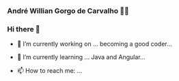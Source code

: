 <!--

### Hi there 👋


**AndrehW27/AndrehW27** is a ✨ _special_ ✨ repository because its `README.md` (this file) appears on your GitHub profile.

Here are some ideas to get you started:

- 🔭 I’m currently working on ...
- 🌱 I’m currently learning ...
- 👯 I’m looking to collaborate on ...
- 🤔 I’m looking for help with ...
- 💬 Ask me about ...
- 📫 How to reach me: ...
- 😄 Pronouns: ...
- ⚡ Fun fact: ...
-->

### André Willian Gorgo de Carvalho 🧙🏼

### Hi there 👋

- 🔭 I’m currently working on ... becoming a good coder...
- 🌱 I’m currently learning ... Java and Angular...

- 📫 How to reach me: ...
